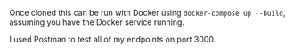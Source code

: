 Once cloned this can be run with Docker using
`docker-compose up --build`, assuming you have the Docker service running.

I used Postman to test all of my endpoints on port 3000.
